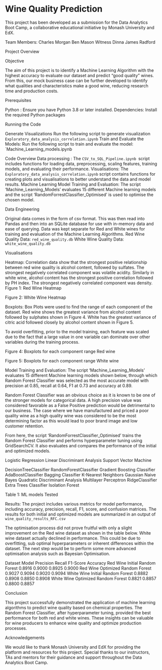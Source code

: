 
# Wine Quality Prediction

This project has been developed as a submission for the Data Analytics Boot Camp, a collaborative educational initiative by Monash University and EdX.

Team Members:
Charles Morgan
Ben Mason
Witness Dinna
James Radford

Project Overview

Objective

The aim of this project is to identify a Machine Learning Algorithm with the highest accuracy to evaluate our dataset and predict “good quality” wines. From this, our mock business case can be further developed to identify what qualities and characteristics make a good wine, reducing research time and production costs.

Prerequisites

Python : Ensure you have Python 3.8 or later installed.
Dependencies: Install the required Python packages 

Running the Code

Generate Visualizations
Run the following script to generate visualization `Exploratory_data_analysis_correlation.ipynb`
Train and Evaluate the Models: 
Run the following script to train and evaluate the model: `Machine_Learning_models.ipynb





Code  Overview
Data processing : The `CSV_to_SQL_Pipeline.ipynb `script includes functions for loading data, preprocessing, scaling features, training models, and evaluating their performance.
Visualisations: The `Exploratory_data_analysis_correlation.ipynb` script contains functions for creating plots and visualisations to better understand the data and model results.
Machine Learning Model Training and Evaluation: The script ‘Machine_Learning_Models’ evaluates 15 different Machine learning models and the script  ‘RandomForrestClassifier_Optimised’ is used to optimise the chosen model.


Data Engineering

Original data comes in the form of csv format. This was then read into Pandas and then into an SQLite database for use with in-memory data and ease of querying. Data was kept separate for Red and White wines for training and evaluation of the Machine Learning Algorithms.
Red Wine Quality Data: `red_wine_quality.db`
White Wine Quality Data: `white_wine_quality.db`

Visualisations

Heatmap:
Correlation data show that the strongest positive relationship between red wine quality is alcohol content, followed by sulfates. The strongest negatively correlated component was volatile acidity. 
Similarly in white wine, alcohol content has the strongest positive correlation followed by PH index. The strongest negatively correlated component was density.
Figure 1: Red Wine Heatmap


 
Figure 2: White Wine Heatmap















Boxplots:
Box Plots were used to find the range of each component of the dataset. Red wine shows the greatest variance from alcohol content followed by sulphates shown in Figure 4. White has the greatest variance of citric acid followed closely by alcohol content shown in Figure 5.

To avoid overfitting, prior to the model training, each feature was scaled due to the fact that a large value in one variable can dominate over other variables during the training process. 


Figure 4: Boxplots for each component range Red wine







Figure 5: Boxplots for each component range White wine










Model Training and Evaluation: 
The script ‘Machine_Learning_Models’ evaluates 15 different Machine learning models shown below, through which Random Forest Classifier was selected as the most accurate model with precision at 0.85, recall at 0.64, F1 at 0.73 and accuracy at 0.89.

Random Forest Classifier was an obvious choice as it is known to be one of the stronger models for categorical data. A high precision value was considered favorable as a False Positive prediction would be detrimental to our business. The case where we have manufactured and priced a poor quality wine as a high quality wine was considered to be the most determining factor as this would lead to poor brand image and low customer retention.

 From here, the script ‘RandomForrestClassifier_Optimised’  trains the Random Forest Classifier and performs hyperparameter tuning using GridSearchCV. It also evaluates and compares the performance of the initial and optimized models.


Logistic Regression
Linear Discriminant Analysis
Support Vector Machine


DecisionTreeClassifier
RandomForestClassifier
Gradient Boosting Classifier
AdaBoostClassifier
Bagging Classifier
K-Nearest Neighbors
Gaussian Naive Bayes
Quadratic Discriminant Analysis
Multilayer Perceptron
RidgeClassifier
Extra Trees Classifier
Isolation Forest

Table 1: ML models Tested










Results:
The project includes various metrics for model performance, including accuracy, precision, recall, F1, score, and confusion matrices. The results for both initial and optimized models are summarized in an output of `wine_quality_results_RFC.csv`

The optimisation process did not prove fruitful with only a slight improvement on the Red wine dataset as shown in the table below. White wine dataset actually declined in performance. This could be due to overfitting, sub optimal hyperparameters or inherent differences within the dataset. The next step would be to perform some more advanced optimisation analysis such as Bayesian Optimisation. 

Dataset	Model	Precision	Recall	F1-Score	Accuracy
Red Wine Initial	Random Forest	0.8916	0.9000	0.8925	0.9000
Red Wine Optimized	Random Forest	0.9027	0.9094	0.9020	0.9094
White Wine Initial	Random Forest	0.8882	0.8908	0.8850	0.8908
White Wine Optimized	Random Forest	0.8821	0.8857	0.8800	0.8857

Conclusion

This project successfully demonstrated the application of machine learning algorithms to predict wine quality based on chemical properties. The Random Forest Classifier, after hyperparameter tuning, provided the best performance for both red and white wines. These insights can be valuable for wine producers to enhance wine quality and optimize production processes.

Acknowledgements

We would like to thank Monash University and EdX for providing the platform and resources for this project. Special thanks to our instructors, TAs and mentors for their guidance and support throughout the Data Analytics Boot Camp.

